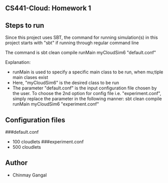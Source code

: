 ## CS441-Cloud: Homework 1

## Steps to run
Since this project uses SBT, the command for running simulation(s) in this project starts with "sbt" if running through regular command line

The command is 
    sbt clean compile runMain myCloudSim6 "default.conf"

Explanation: 

- runMain is used to specify a specific main class to be run, when mu;tiple main clases exist
- Here, "myCloudSim6" is the desired class to be run
- The parameter "default.conf" is the input configuration file chosen by the user. To choose the 2nd option for config file i.e. "experiment.conf", simply replace the parameter in the following manner:
	sbt clean compile runMain myCloudSim6 "experiment.conf"

## Configuration files
###default.conf
* 100 cloudlets
###experiment.conf
* 500 cloudlets

## Author
* Chinmay Gangal
